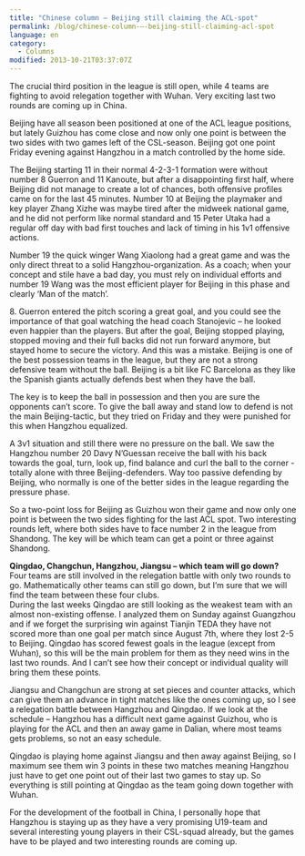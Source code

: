 ```yaml
---
title: "Chinese column – Beijing still claiming the ACL-spot"
permalink: /blog/chinese-column-–-beijing-still-claiming-acl-spot
language: en
category:
  - Columns
modified: 2013-10-21T03:37:07Z
---
```


The crucial third position in the league is still open, while 4 teams are fighting to avoid relegation together with Wuhan. Very exciting last two rounds are coming up in China.

Beijing have all season been positioned at one of the ACL league positions, but lately Guizhou has come close and now only one point is between the two sides with two games left of the CSL-season. Beijing got one point Friday evening against Hangzhou in a match controlled by the home side.

The Beijing starting 11 in their normal 4-2-3-1 formation were without number 8 Guerron and 11 Kanoute, but after a disappointing first half, where Beijing did not manage to create a lot of chances, both offensive profiles came on for the last 45 minutes. Number 10 at Beijing the playmaker and key player Zhang Xizhe was maybe tired after the midweek national game, and he did not perform like normal standard and 15 Peter Utaka had a regular off day with bad first touches and lack of timing in his 1v1 offensive actions.

Number 19 the quick winger Wang Xiaolong had a great game and was the only direct threat to a solid Hangzhou-organization. As a coach; when your concept and stile have a bad day, you must rely on individual efforts and number 19 Wang was the most efficient player for Beijing in this phase and clearly ‘Man of the match’.

8\. Guerron entered the pitch scoring a great goal, and you could see the importance of that goal watching the head coach Stanojevic – he looked even happier than the players. But after the goal, Beijing stopped playing, stopped moving and their full backs did not run forward anymore, but stayed home to secure the victory. And this was a mistake. Beijing is one of the best possession teams in the league, but they are not a strong defensive team without the ball. Beijing is a bit like FC Barcelona as they like the Spanish giants actually defends best when they have the ball.

The key is to keep the ball in possession and then you are sure the opponents can’t score. To give the ball away and stand low to defend is not the main Beijing-tactic, but they tried on Friday and they were punished for this when Hangzhou equalized.

A 3v1 situation and still there were no pressure on the ball. We saw the Hangzhou number 20 Davy N’Guessan receive the ball with his back towards the goal, turn, look up, find balance and curl the ball to the corner - totally alone with three Beijing-defenders. Way too passive defending by Beijing, who normally is one of the better sides in the league regarding the pressure phase.

So a two-point loss for Beijing as Guizhou won their game and now only one point is between the two sides fighting for the last ACL spot. Two interesting rounds left, where both sides have to face number 2 in the league from Shandong. The key will be which team can get a point or three against Shandong.

  
**Qingdao, Changchun, Hangzhou, Jiangsu – which team will go down?**  
Four teams are still involved in the relegation battle with only two rounds to go. Mathematically other teams can still go down, but I’m sure that we will find the team between these four clubs.  
During the last weeks Qingdao are still looking as the weakest team with an almost non-existing offense. I analyzed them on Sunday against Guangzhou and if we forget the surprising win against Tianjin TEDA they have not scored more than one goal per match since August 7th, where they lost 2-5 to Beijing. Qingdao has scored fewest goals in the league (except from Wuhan), so this will be the main problem for them as they need wins in the last two rounds. And I can’t see how their concept or individual quality will bring them these points.

Jiangsu and Changchun are strong at set pieces and counter attacks, which can give them an advance in tight matches like the ones coming up, so I see a relegation battle between Hangzhou and Qingdao. If we look at the schedule – Hangzhou has a difficult next game against Guizhou, who is playing for the ACL and then an away game in Dalian, where most teams gets problems, so not an easy schedule.

Qingdao is playing home against Jiangsu and then away against Beijing, so I maximum see them win 3 points in these two matches meaning Hangzhou just have to get one point out of their last two games to stay up. So everything is still pointing at Qingdao as the team going down together with Wuhan.

For the development of the football in China, I personally hope that Hangzhou is staying up as they have a very promising U19-team and several interesting young players in their CSL-squad already, but the games have to be played and two interesting rounds are coming up.
